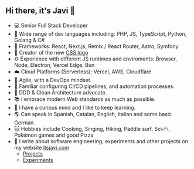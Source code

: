 ## Hi there, it's Javi 👋

- 💻 Senior Full Stack Developer
- 🌈 Wide range of dev languages including: PHP, JS, TypeScript, Python, Golang & C#
- 🧩 Frameworks: React, Next.js, Remix / React Router, Astro, Symfony
- 💅 Creator of the new [CSS logo ](https://itsjavi.com/projects/new-css-logo/)
- ⚙️ Experience with different JS runtimes and enviroments: Browser, Node, Electron, Vercel Edge, Bun
- ☁️ Cloud Platforms (Serverless): Vercel, AWS, Cloudflare
- 🔁 Agile, with a DevOps mindset.
- 🔀 Familiar configuring CI/CD pipelines, and automation processes.
- 🧱 DDD & Clean Architecture advocate.
- 📚 I embrace modern Web standards as much as possible.
- 🔬 I have a curious mind and I like to keep learning.
- 🌎 Can speak in Spanish, Catalan, English, Italian and some basic German.
- 🐱 Hobbies include Cooking, Singing, Hiking, Paddle surf, Sci-Fi, Pokémon games and good Pizza
- 📝 I write about software engineering, experiments and other projects on my website [itsjavi.com](https:/itsjavi.com)
  - [Projects](https://itsjavi.com/projects)
  - [Experiments](https://itsjavi.com/experiments)
